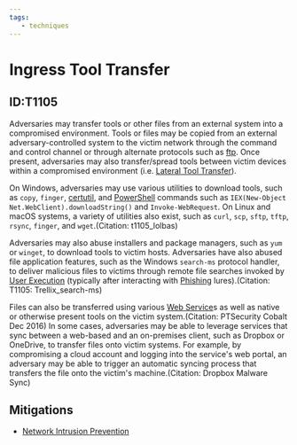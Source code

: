 ```yaml
---
tags:
   - techniques
---
```

# Ingress Tool Transfer
## ID:T1105
Adversaries may transfer tools or other files from an external system into a compromised environment. Tools or files may be copied from an external adversary-controlled system to the victim network through the command and control channel or through alternate protocols such as [ftp](/mitre/software/S0095). Once present, adversaries may also transfer/spread tools between victim devices within a compromised environment (i.e. [Lateral Tool Transfer](/mitre/techniques/T1570)). 

On Windows, adversaries may use various utilities to download tools, such as `copy`, `finger`, [certutil](/mitre/software/S0160), and [PowerShell](/mitre/techniques/T1059/001) commands such as <code>IEX(New-Object Net.WebClient).downloadString()</code> and <code>Invoke-WebRequest</code>. On Linux and macOS systems, a variety of utilities also exist, such as `curl`, `scp`, `sftp`, `tftp`, `rsync`, `finger`, and `wget`.(Citation: t1105_lolbas)

Adversaries may also abuse installers and package managers, such as `yum` or `winget`, to download tools to victim hosts. Adversaries have also abused file application features, such as the Windows `search-ms` protocol handler, to deliver malicious files to victims through remote file searches invoked by [User Execution](/mitre/techniques/T1204) (typically after interacting with [Phishing](/mitre/techniques/T1566) lures).(Citation: T1105: Trellix_search-ms)

Files can also be transferred using various [Web Service](/mitre/techniques/T1102)s as well as native or otherwise present tools on the victim system.(Citation: PTSecurity Cobalt Dec 2016) In some cases, adversaries may be able to leverage services that sync between a web-based and an on-premises client, such as Dropbox or OneDrive, to transfer files onto victim systems. For example, by compromising a cloud account and logging into the service's web portal, an adversary may be able to trigger an automatic syncing process that transfers the file onto the victim's machine.(Citation: Dropbox Malware Sync)
## Mitigations
* [Network Intrusion Prevention](mitigations/M1031)
